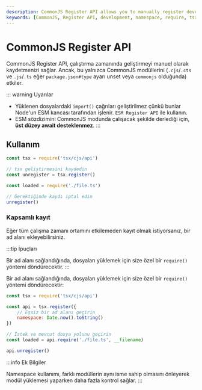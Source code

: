 ```yaml
---
description: CommonJS Register API allows you to manually register development at runtime, impacting only CommonJS modules. This document outlines its usage and the possibility of namespace registration to manage module loading efficiently.
keywords: [CommonJS, Register API, development, namespace, require, tsx]
---
```


# CommonJS Register API

CommonJS Register API, çalıştırma zamanında geliştirmeyi manuel olarak kaydetmenizi sağlar. Ancak, bu yalnızca CommonJS modüllerini (`.cjs`/`.cts` ve `.js`/`.ts` eğer `package.json#type` ayarı unset veya `commonjs` olduğunda) etkiler.

::: warning Uyarılar

- Yüklenen dosyalardaki `import()` çağrıları geliştirilmez çünkü bunlar Node'un ESM kancası tarafından işlenir. `ESM Register API` ile kullanın.
- ESM sözdizimini CommonJS modunda çalışacak şekilde derlediği için, **üst düzey await desteklenmez**.
:::

## Kullanım

```js
const tsx = require('tsx/cjs/api')

// tsx geliştirmesini kaydedin
const unregister = tsx.register()

const loaded = require('./file.ts')

// Gerektiğinde kaydı iptal edin
unregister()
```

### Kapsamlı kayıt

Eğer tüm çalışma zamanı ortamını etkilemeden kayıt olmak istiyorsanız, bir ad alanı ekleyebilirsiniz.

:::tip İpuçları

Bir ad alanı sağlandığında, dosyaları yüklemek için size özel bir `require()` yöntemi döndürecektir.
:::

Bir ad alanı sağlandığında, dosyaları yüklemek için size özel bir `require()` yöntemi döndürecektir:

```js
const tsx = require('tsx/cjs/api')

const api = tsx.register({
    // Eşsiz bir ad alanı geçirin
    namespace: Date.now().toString()
})

// İstek ve mevcut dosya yolunu geçirin
const loaded = api.require('./file.ts', __filename)

api.unregister()
```

:::info Ek Bilgiler

Namespace kullanımı, farklı modüllerin aynı isme sahip olmasını önleyerek modül yüklemesi yaparken daha fazla kontrol sağlar.
:::